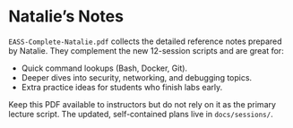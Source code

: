 # Natalie’s Notes

`EASS-Complete-Natalie.pdf` collects the detailed reference notes prepared by Natalie. They complement the new 12-session scripts and are great for:
- Quick command lookups (Bash, Docker, Git).
- Deeper dives into security, networking, and debugging topics.
- Extra practice ideas for students who finish labs early.

Keep this PDF available to instructors but do not rely on it as the primary lecture script. The updated, self-contained plans live in `docs/sessions/`.
